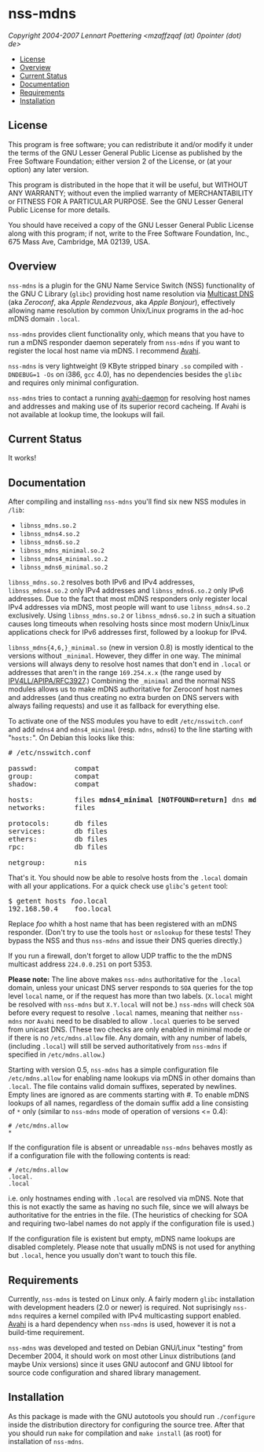 # nss-mdns

*Copyright 2004-2007 Lennart Poettering &lt;mzaffzqaf (at) 0pointer
(dot) de&gt;*

- [License](#license)
- [Overview](#overview)
- [Current Status](#current-status)
- [Documentation](#documentation)
- [Requirements](#requirements)
- [Installation](#installation)

## License

This program is free software; you can redistribute it and/or
modify it under the terms of the GNU Lesser General Public License as
published by the Free Software Foundation; either version 2 of the
License, or (at your option) any later version.

This program is distributed in the hope that it will be useful, but
WITHOUT ANY WARRANTY; without even the implied warranty of
MERCHANTABILITY or FITNESS FOR A PARTICULAR PURPOSE. See the GNU
Lesser General Public License for more details.

You should have received a copy of the GNU Lesser General Public License
along with this program; if not, write to the Free Software
Foundation, Inc., 675 Mass Ave, Cambridge, MA 02139, USA.

## Overview

`nss-mdns` is a plugin for the GNU Name Service Switch (NSS)
functionality of the GNU C Library (`glibc`) providing host name
resolution via [Multicast DNS](http://www.multicastdns.org/) (aka
*Zeroconf*, aka *Apple Rendezvous*, aka *Apple Bonjour*), effectively
allowing name resolution by common Unix/Linux programs in the ad-hoc
mDNS domain `.local`.

`nss-mdns` provides client functionality only, which
means that you have to run a mDNS responder daemon seperately
from `nss-mdns` if you want to register the local host name via
mDNS. I recommend [Avahi](http://avahi.org/).

`nss-mdns` is very lightweight (9 KByte stripped binary
`.so` compiled with `-DNDEBUG=1 -Os` on i386, `gcc`
4.0), has no dependencies besides the `glibc` and requires only
minimal configuration.

`nss-mdns` tries to contact a running
[avahi-daemon](http://avahi.org/) for resolving host names and
addresses and making use of its superior record cacheing. If
Avahi is not available at lookup time, the lookups will fail.

## Current Status

It works!

## Documentation

After compiling and installing `nss-mdns` you'll find six
new NSS modules in `/lib`:

- `libnss_mdns.so.2`
- `libnss_mdns4.so.2`
- `libnss_mdns6.so.2`
- `libnss_mdns_minimal.so.2`
- `libnss_mdns4_minimal.so.2`
- `libnss_mdns6_minimal.so.2`


`libnss_mdns.so.2`
resolves both IPv6 and IPv4 addresses, `libnss_mdns4.so.2` only
IPv4 addresses and `libnss_mdns6.so.2` only IPv6 addresses. Due
to the fact that most mDNS responders only register local IPv4
addresses via mDNS, most people will want to use
`libnss_mdns4.so.2` exclusively. Using
`libnss_mdns.so.2` or `libnss_mdns6.so.2` in such a
situation causes long timeouts when resolving hosts since most modern
Unix/Linux applications check for IPv6 addresses first, followed by a
lookup for IPv4.

`libnss_mdns{4,6,}_minimal.so` (new in version 0.8) is mostly
identical to the versions without `_minimal`. However, they differ in
one way. The minimal versions will always deny to resolve host names
that don't end in `.local` or addresses that aren't in the range
`169.254.x.x` (the range used by
[IPV4LL/APIPA/RFC3927](http://files.zeroconf.org/rfc3927.txt).)
Combining the `_minimal` and the normal NSS modules allows us to make
mDNS authoritative for Zeroconf host names and addresses (and thus
creating no extra burden on DNS servers with always failing requests)
and use it as fallback for everything else.

To activate one of the NSS modules you have to edit
`/etc/nsswitch.conf` and add `mdns4` and
`mdns4_minimal` (resp. `mdns`, `mdns6`) to the
line starting with "`hosts:`". On Debian this looks like
this:

<pre># /etc/nsswitch.conf

passwd:         compat
group:          compat
shadow:         compat

hosts:          files <b>mdns4_minimal [NOTFOUND=return]</b> dns <b>mdns4</b>
networks:       files

protocols:      db files
services:       db files
ethers:         db files
rpc:            db files

netgroup:       nis</pre>

That's it. You should now be able to resolve hosts from the
`.local` domain with all your applications. For a quick check
use `glibc`'s `getent` tool:

<pre>$ getent hosts <i>foo</i>.local
192.168.50.4    foo.local</pre>

Replace *foo* whith a host name that has been registered with
an mDNS responder. (Don't try to use the tools `host` or
`nslookup` for these tests! They bypass the NSS and thus
`nss-mdns` and issue their DNS queries directly.)

If you run a firewall, don't forget to allow UDP traffic to the the
mDNS multicast address `224.0.0.251` on port 5353.

**Please note:** The line above makes `nss-mdns` authoritative for the
`.local` domain, unless your unicast DNS server responds to `SOA`
queries for the top level `local` name, or if the request has more
than two labels. (`X.local` might be resolved with `nss-mdns` but
`X.Y.local` will not be.) `nss-mdns` will check `SOA` before every
request to resolve `.local` names, meaning that neither `nss-mdns` nor
`Avahi` need to be disabled to allow `.local` queries to be served
from unicast DNS. (These two checks are only enabled in minimal mode
or if there is no `/etc/mdns.allow` file. Any domain, with any number
of labels, (including `.local`) will still be served authoritatively
from `nss-mdns` if specified in `/etc/mdns.allow`.)

Starting with version 0.5, `nss-mdns` has a simple
configuration file `/etc/mdns.allow` for enabling name lookups
via mDNS in other domains than `.local`. The file contains
valid domain suffixes, seperated by newlines. Empty lines are ignored
as are comments starting with #. To enable mDNS lookups of all names,
regardless of the domain suffix add a line consisting of `*`
only (similar to `nss-mdns` mode of operation of versions &lt;= 0.4):

```
# /etc/mdns.allow
*
```

If the configuration file is absent or unreadable
`nss-mdns` behaves mostly as if a configuration file with the following
contents is read:

```
# /etc/mdns.allow
.local.
.local
```

i.e. only hostnames ending with `.local` are resolved via mDNS. Note
that this is not exactly the same as having no such file, since we will
always be authoritative for the entries in the file. (The heuristics
of checking for SOA and requiring two-label names do not apply if the
configuration file is used.)

If the configuration file is existent but empty, mDNS name lookups are
disabled completely. Please note that usually mDNS is not used for
anything but `.local`, hence you usually don't want to touch this
file.

## Requirements

Currently, `nss-mdns` is tested on Linux only. A fairly modern `glibc`
installation with development headers (2.0 or newer) is required. Not
suprisingly `nss-mdns` requires a kernel compiled with IPv4
multicasting support enabled. [Avahi](http://avahi.org/) is a hard
dependency when `nss-mdns` is used, however it is not a build-time
requirement.

`nss-mdns` was developed and tested on Debian GNU/Linux
"testing" from December 2004, it should work on most other Linux
distributions (and maybe Unix versions) since it uses GNU autoconf and
GNU libtool for source code configuration and shared library
management.

## Installation

As this package is made with the GNU autotools you should run
`./configure` inside the distribution directory for configuring
the source tree. After that you should run `make` for
compilation and `make install` (as root) for installation of
`nss-mdns`.

